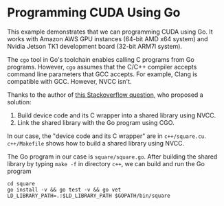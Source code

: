 # Programming CUDA Using Go

This example demonstrates that we can programming CUDA using Go.  It
works with Amazon AWS GPU instances (64-bit AMD x64 system) and Nvidia
Jetson TK1 development board (32-bit ARM7l system).

The `cgo` tool in Go's toolchain enables calling C programs from Go
programs.  However, `cgo` assumes that the C/C++ compiler accepts
command line parameters that GCC accepts.  For example, Clang is
compatible with GCC.  However, NVCC isn't.

Thanks to the author of
[this Stackoverflow question](http://stackoverflow.com/questions/32589153/how-to-compile-cuda-source-with-go-languages-cgo),
who proposed a solution:

1. Build device code and its C wrapper into a shared library using NVCC.
2. Link the shared library with the Go program using CGO.

In our case, the "device code and its C wrapper" are in
`c++/square.cu`.  `c++/Makefile` shows how to build a shared library
using NVCC.

The Go program in our case is `square/square.go`.  After building the
shared library by typing `make -f` in directory `c++`, we can build
and run the Go program

    cd square
    go install -v && go test -v && go vet
    LD_LIBRARY_PATH=.:$LD_LIBRARY_PATH $GOPATH/bin/square

